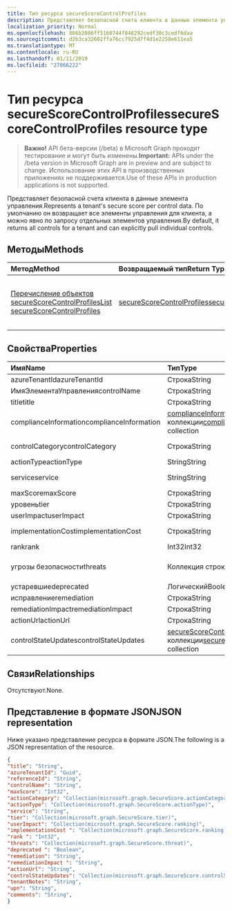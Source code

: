 ```yaml
---
title: Тип ресурса secureScoreControlProfiles
description: Представляет безопасной счета клиента в данные элемента управления. По умолчанию он возвращает все элементы управления для клиента, а можно явно по запросу отдельных элементов управления.
localization_priority: Normal
ms.openlocfilehash: 866b2086ff5160744f848292cedf30c3cedf6daa
ms.sourcegitcommit: d2b3ca32602ffa76cc7925d7f4d1e2258e611ea5
ms.translationtype: MT
ms.contentlocale: ru-RU
ms.lasthandoff: 01/11/2019
ms.locfileid: "27866222"
---
```

# <a name="securescorecontrolprofiles-resource-type"></a><span data-ttu-id="8bdee-104">Тип ресурса secureScoreControlProfiles</span><span class="sxs-lookup"><span data-stu-id="8bdee-104">secureScoreControlProfiles resource type</span></span>

> <span data-ttu-id="8bdee-105">**Важно!** API бета-версии (/beta) в Microsoft Graph проходят тестирование и могут быть изменены.</span><span class="sxs-lookup"><span data-stu-id="8bdee-105">**Important:** APIs under the /beta version in Microsoft Graph are in preview and are subject to change.</span></span> <span data-ttu-id="8bdee-106">Использование этих API в производственных приложениях не поддерживается.</span><span class="sxs-lookup"><span data-stu-id="8bdee-106">Use of these APIs in production applications is not supported.</span></span>

<span data-ttu-id="8bdee-107">Представляет безопасной счета клиента в данные элемента управления.</span><span class="sxs-lookup"><span data-stu-id="8bdee-107">Represents a tenant's secure score per control data.</span></span> <span data-ttu-id="8bdee-108">По умолчанию он возвращает все элементы управления для клиента, а можно явно по запросу отдельных элементов управления.</span><span class="sxs-lookup"><span data-stu-id="8bdee-108">By default, it returns all controls for a tenant and can explicitly pull individual controls.</span></span>


## <a name="methods"></a><span data-ttu-id="8bdee-109">Методы</span><span class="sxs-lookup"><span data-stu-id="8bdee-109">Methods</span></span>

| <span data-ttu-id="8bdee-110">Метод</span><span class="sxs-lookup"><span data-stu-id="8bdee-110">Method</span></span>   | <span data-ttu-id="8bdee-111">Возвращаемый тип</span><span class="sxs-lookup"><span data-stu-id="8bdee-111">Return Type</span></span>|<span data-ttu-id="8bdee-112">Описание</span><span class="sxs-lookup"><span data-stu-id="8bdee-112">Description</span></span>|
|:---------------|:--------|:----------|
|[<span data-ttu-id="8bdee-113">Перечисление объектов secureScoreControlProfiles</span><span class="sxs-lookup"><span data-stu-id="8bdee-113">List secureScoreControlProfiles</span></span>](../api/securescorecontrolprofiles-list.md) | [<span data-ttu-id="8bdee-114">secureScoreControlProfiles</span><span class="sxs-lookup"><span data-stu-id="8bdee-114">secureScoreControlProfiles</span></span>](securescorecontrolprofiles.md) |<span data-ttu-id="8bdee-115">Чтение свойства и метаданные объекта secureScoreControlProfiles.</span><span class="sxs-lookup"><span data-stu-id="8bdee-115">Read properties and metadata of a secureScoreControlProfiles object.</span></span>|


## <a name="properties"></a><span data-ttu-id="8bdee-116">Свойства</span><span class="sxs-lookup"><span data-stu-id="8bdee-116">Properties</span></span>

|<span data-ttu-id="8bdee-117">Имя</span><span class="sxs-lookup"><span data-stu-id="8bdee-117">Name</span></span> |<span data-ttu-id="8bdee-118">Тип</span><span class="sxs-lookup"><span data-stu-id="8bdee-118">Type</span></span> |<span data-ttu-id="8bdee-119">Описание</span><span class="sxs-lookup"><span data-stu-id="8bdee-119">Description</span></span> |
|:--|:--|:--|
|   <span data-ttu-id="8bdee-120">azureTenantId</span><span class="sxs-lookup"><span data-stu-id="8bdee-120">azureTenantId</span></span>   |   <span data-ttu-id="8bdee-121">Строка</span><span class="sxs-lookup"><span data-stu-id="8bdee-121">String</span></span>  |   <span data-ttu-id="8bdee-122">Идентификатор GUID строки для клиента.</span><span class="sxs-lookup"><span data-stu-id="8bdee-122">GUID string for tenant ID.</span></span>  |
|   <span data-ttu-id="8bdee-123">ИмяЭлементаУправления</span><span class="sxs-lookup"><span data-stu-id="8bdee-123">controlName</span></span> |   <span data-ttu-id="8bdee-124">Строка</span><span class="sxs-lookup"><span data-stu-id="8bdee-124">String</span></span>  |   <span data-ttu-id="8bdee-125">Имя элемента управления.</span><span class="sxs-lookup"><span data-stu-id="8bdee-125">Name of the control.</span></span> |
|   <span data-ttu-id="8bdee-126">title</span><span class="sxs-lookup"><span data-stu-id="8bdee-126">title</span></span>   |   <span data-ttu-id="8bdee-127">Строка</span><span class="sxs-lookup"><span data-stu-id="8bdee-127">String</span></span>  |   <span data-ttu-id="8bdee-128">Заголовок элемента управления.</span><span class="sxs-lookup"><span data-stu-id="8bdee-128">Title of the control.</span></span>   |
| <span data-ttu-id="8bdee-129">complianceInformation</span><span class="sxs-lookup"><span data-stu-id="8bdee-129">complianceInformation</span></span> | <span data-ttu-id="8bdee-130">[complianceInformation](complianceinformation.md) коллекции</span><span class="sxs-lookup"><span data-stu-id="8bdee-130">[complianceInformation](complianceinformation.md) collection</span></span> | <span data-ttu-id="8bdee-131">Коллекции данных соответствия требованиям, связанных с безопасного элемента управления счета</span><span class="sxs-lookup"><span data-stu-id="8bdee-131">The collection of compliance information associated with secure score control</span></span> |
|   <span data-ttu-id="8bdee-132">controlCategory</span><span class="sxs-lookup"><span data-stu-id="8bdee-132">controlCategory</span></span> |   <span data-ttu-id="8bdee-133">Строка</span><span class="sxs-lookup"><span data-stu-id="8bdee-133">String</span></span>  |   <span data-ttu-id="8bdee-134">Категория действие элемента управления (учетная запись, данные, устройства, приложения, инфраструктуры).</span><span class="sxs-lookup"><span data-stu-id="8bdee-134">Control action category (Account, Data, Device, Apps, Infrastructure).</span></span>  |
|   <span data-ttu-id="8bdee-135">actionType</span><span class="sxs-lookup"><span data-stu-id="8bdee-135">actionType</span></span>  |   <span data-ttu-id="8bdee-136">String</span><span class="sxs-lookup"><span data-stu-id="8bdee-136">String</span></span>  |   <span data-ttu-id="8bdee-137">Действие типа (Config, просмотр, поведение) элемента управления.</span><span class="sxs-lookup"><span data-stu-id="8bdee-137">Control action type (Config, Review, Behavior).</span></span> |
|   <span data-ttu-id="8bdee-138">service</span><span class="sxs-lookup"><span data-stu-id="8bdee-138">service</span></span> |   <span data-ttu-id="8bdee-139">String</span><span class="sxs-lookup"><span data-stu-id="8bdee-139">String</span></span>  |   <span data-ttu-id="8bdee-140">Службы, которому принадлежит элемент управления (Exchange, Sharepoint, Azure AD).</span><span class="sxs-lookup"><span data-stu-id="8bdee-140">Service that owns the control (Exchange, Sharepoint, Azure AD).</span></span> |
|   <span data-ttu-id="8bdee-141">maxScore</span><span class="sxs-lookup"><span data-stu-id="8bdee-141">maxScore</span></span> |  <span data-ttu-id="8bdee-142">Строка</span><span class="sxs-lookup"><span data-stu-id="8bdee-142">String</span></span>  |   <span data-ttu-id="8bdee-143">Текущая платформа получить максимальный показатель на указанной даты.</span><span class="sxs-lookup"><span data-stu-id="8bdee-143">Current obtained max score on specified date.</span></span>   |
|   <span data-ttu-id="8bdee-144">уровень</span><span class="sxs-lookup"><span data-stu-id="8bdee-144">tier</span></span> |  <span data-ttu-id="8bdee-145">Строка</span><span class="sxs-lookup"><span data-stu-id="8bdee-145">String</span></span>  |   <span data-ttu-id="8bdee-146">Уровень элемента управления (Core, защите подробно, Дополнительно.)</span><span class="sxs-lookup"><span data-stu-id="8bdee-146">Control tier (Core, Defense in Depth, Advanced.)</span></span>    |
|   <span data-ttu-id="8bdee-147">userImpact</span><span class="sxs-lookup"><span data-stu-id="8bdee-147">userImpact</span></span> |    <span data-ttu-id="8bdee-148">Строка</span><span class="sxs-lookup"><span data-stu-id="8bdee-148">String</span></span>  | <span data-ttu-id="8bdee-149">Влияние пользователей реализации управления (низкий, средний, высокий).</span><span class="sxs-lookup"><span data-stu-id="8bdee-149">User impact of implementing control (low, moderate, high).</span></span>    |
|   <span data-ttu-id="8bdee-150">implementationCost</span><span class="sxs-lookup"><span data-stu-id="8bdee-150">implementationCost</span></span> |    <span data-ttu-id="8bdee-151">Строка</span><span class="sxs-lookup"><span data-stu-id="8bdee-151">String</span></span>  |   <span data-ttu-id="8bdee-152">Стоимость ресурса элемента управления implemmentating (низкий, средний, высокий).</span><span class="sxs-lookup"><span data-stu-id="8bdee-152">Resource cost of implemmentating control (low, moderate, high).</span></span> |
|   <span data-ttu-id="8bdee-153">rank</span><span class="sxs-lookup"><span data-stu-id="8bdee-153">rank</span></span> |  <span data-ttu-id="8bdee-154">Int32</span><span class="sxs-lookup"><span data-stu-id="8bdee-154">Int32</span></span>   |   <span data-ttu-id="8bdee-155">Стек корпорации Майкрософт ранжирования элемента управления.</span><span class="sxs-lookup"><span data-stu-id="8bdee-155">Microsoft's stack ranking of control.</span></span>   |
|   <span data-ttu-id="8bdee-156">угрозы безопасности</span><span class="sxs-lookup"><span data-stu-id="8bdee-156">threats</span></span> |   <span data-ttu-id="8bdee-157">Коллекция строк</span><span class="sxs-lookup"><span data-stu-id="8bdee-157">String Collection</span></span>   |   <span data-ttu-id="8bdee-158">Список управления устраняет угрозы (accountBreach, dataDeletion, dataExfiltration, dataSpillage, elevationOfPrivilege, maliciousInsider, passwordCracking, phishingOrWhaling, спуфинг).</span><span class="sxs-lookup"><span data-stu-id="8bdee-158">List of threats the control mitigates (accountBreach,dataDeletion,dataExfiltration,dataSpillage,elevationOfPrivilege,maliciousInsider,passwordCracking,phishingOrWhaling,spoofing).</span></span> |
|   <span data-ttu-id="8bdee-159">устаревшие</span><span class="sxs-lookup"><span data-stu-id="8bdee-159">deprecated</span></span> |    <span data-ttu-id="8bdee-160">Логический</span><span class="sxs-lookup"><span data-stu-id="8bdee-160">Boolean</span></span> |   <span data-ttu-id="8bdee-161">Флаг, указывающий, если элемент управления амортизации.</span><span class="sxs-lookup"><span data-stu-id="8bdee-161">Flag to indicate if a control is depreciated.</span></span>   |
|   <span data-ttu-id="8bdee-162">исправление</span><span class="sxs-lookup"><span data-stu-id="8bdee-162">remediation</span></span> |   <span data-ttu-id="8bdee-163">Строка</span><span class="sxs-lookup"><span data-stu-id="8bdee-163">String</span></span>  |   <span data-ttu-id="8bdee-164">Описание элемента управления, какие представлены сведения о устранение.</span><span class="sxs-lookup"><span data-stu-id="8bdee-164">Description of what the control will help remediate.</span></span> |
|   <span data-ttu-id="8bdee-165">remediationImpact</span><span class="sxs-lookup"><span data-stu-id="8bdee-165">remediationImpact</span></span> | <span data-ttu-id="8bdee-166">Строка</span><span class="sxs-lookup"><span data-stu-id="8bdee-166">String</span></span>  |   <span data-ttu-id="8bdee-167">Описание влияния на пользователей исправлению.</span><span class="sxs-lookup"><span data-stu-id="8bdee-167">Description of the impact on users of the remediation.</span></span> |
|   <span data-ttu-id="8bdee-168">actionUrl</span><span class="sxs-lookup"><span data-stu-id="8bdee-168">actionUrl</span></span> | <span data-ttu-id="8bdee-169">Строка</span><span class="sxs-lookup"><span data-stu-id="8bdee-169">String</span></span>  |   <span data-ttu-id="8bdee-170">URL-адрес, где элемент управления может быть actioned.</span><span class="sxs-lookup"><span data-stu-id="8bdee-170">URL to where the control can be actioned.</span></span> |
|   <span data-ttu-id="8bdee-171">controlStateUpdates</span><span class="sxs-lookup"><span data-stu-id="8bdee-171">controlStateUpdates</span></span> |   <span data-ttu-id="8bdee-172">[secureScoreControlStateUpdate](securescorecontrolstateupdate.md) коллекции</span><span class="sxs-lookup"><span data-stu-id="8bdee-172">[secureScoreControlStateUpdate](securescorecontrolstateupdate.md)   collection</span></span> |    <span data-ttu-id="8bdee-173">Флаг, указывающий, где клиент отметил элемента управления (игнорировать, сторонних анализа) (поддерживает [обновление](../api/securescorecontrolprofiles-update.md)).</span><span class="sxs-lookup"><span data-stu-id="8bdee-173">Flag to indicate where the tenant has marked a control (ignore, thirdParty, reviewed) (supports [update](../api/securescorecontrolprofiles-update.md)).</span></span> |

## <a name="relationships"></a><span data-ttu-id="8bdee-174">Связи</span><span class="sxs-lookup"><span data-stu-id="8bdee-174">Relationships</span></span>

<span data-ttu-id="8bdee-175">Отсутствуют.</span><span class="sxs-lookup"><span data-stu-id="8bdee-175">None.</span></span>

## <a name="json-representation"></a><span data-ttu-id="8bdee-176">Представление в формате JSON</span><span class="sxs-lookup"><span data-stu-id="8bdee-176">JSON representation</span></span>

<span data-ttu-id="8bdee-177">Ниже указано представление ресурса в формате JSON.</span><span class="sxs-lookup"><span data-stu-id="8bdee-177">The following is a JSON representation of the resource.</span></span>

<!-- {
  "blockType": "resource",
  "optionalProperties": [

  ],
  "@odata.type": "microsoft.graph.secureScores"
}-->

```json
{
"title": "String", 
"azureTenantId": "Guid", 
"referenceId": "String", 
"controlName": "String", 
"maxScore": "Int32",
"actionCategory": "Collection(microsoft.graph.SecureScore.actionCategory)",
"actionType": "Collection(microsoft.graph.SecureScore.actionType)",
"service": "String",
"tier": "Collection(microsoft.graph.SecureScore.tier)",
"userImpact": "Collection(microsoft.graph.SecureScore.ranking)",
"implementationCost ": "Collection(microsoft.graph.SecureScore.ranking)",
"rank ": "Int32",
"threats": "Collection(microsoft.graph.SecureScore.threat)",
"deprecated ": "Boolean",
"remediation": "String",
"remediationImpact ": "String",
"actionUrl": "String",
"controlStateUpdates": "Collection(microsoft.graph.SecureScore.controlStateUpdates)",
"tenantNotes": "String",
"upn": "String",
"comments": "String",
}


```


<!-- {
  "type": "#page.annotation",
  "description": "secureScoreControlProfiles resource",
  "keywords": "",
  "section": "documentation",
  "tocPath": ""
}-->
